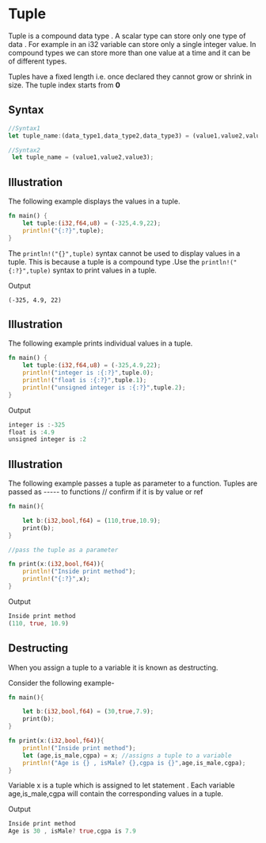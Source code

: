 # Tuple

Tuple is a compound data type . A scalar type can store only one type of
data . For example in an i32 variable can store only a single integer value.
In compound types we can store more than one value at a time and it can be of different types.  

Tuples have a fixed length i.e. once declared they cannot grow or shrink in size. The tuple index starts from **0**

## Syntax

```rust
//Syntax1
let tuple_name:(data_type1,data_type2,data_type3) = (value1,value2,value3);

//Syntax2
 let tuple_name = (value1,value2,value3);
```

## Illustration
The following example displays the values in a tuple.

```rust
fn main() {
    let tuple:(i32,f64,u8) = (-325,4.9,22);
    println!("{:?}",tuple);
}

```
The `println!("{}",tuple)` syntax cannot be used to display values in a tuple. This is because a tuple is a compound type .Use the `println!("{:?}",tuple)` syntax to print values in a tuple.

Output

`(-325, 4.9, 22)`

## Illustration 

The following example prints individual values in a tuple.

```rust
fn main() {
    let tuple:(i32,f64,u8) = (-325,4.9,22);
    println!("integer is :{:?}",tuple.0);
    println!("float is :{:?}",tuple.1);
    println!("unsigned integer is :{:?}",tuple.2);
}

```

Output

```rust
integer is :-325
float is :4.9
unsigned integer is :2
```

## Illustration

The following example passes a tuple as parameter to a function. Tuples are passed as ----- to functions // confirm if it is by value or ref 

```rust
fn main(){

    let b:(i32,bool,f64) = (110,true,10.9);
    print(b);
}

//pass the tuple as a parameter

fn print(x:(i32,bool,f64)){
    println!("Inside print method");
    println!("{:?}",x);
}

```

Output

```rust
Inside print method
(110, true, 10.9)
```

## Destructing

When you assign a tuple to a variable it is known as destructing.

Consider the following example-

```rust
fn main(){

    let b:(i32,bool,f64) = (30,true,7.9);
    print(b);
}

fn print(x:(i32,bool,f64)){
    println!("Inside print method");
    let (age,is_male,cgpa) = x; //assigns a tuple to a variable
    println!("Age is {} , isMale? {},cgpa is {}",age,is_male,cgpa);
}
```
Variable x is a tuple which is assigned to let statement . Each variable age,is_male,cgpa will contain the corresponding values in a  tuple.


Output

```rust
Inside print method
Age is 30 , isMale? true,cgpa is 7.9
```
